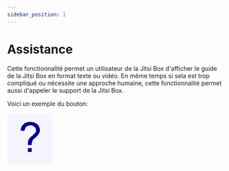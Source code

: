 ```yaml
---
sidebar_position: 1
---
```


# Assistance

Cette fonctionnalité permet un utilisateur de la Jitsi Box d'afficher le guide de la Jitsi Box en format texte ou vidéo.
En même temps si sela est trop compliqué ou nécessite une approche humaine, cette fonctionnalité permet aussi d'appeler le support de la Jitsi Box.

Voici un exemple du bouton:

![image](./images/bouton-assistance.png)
